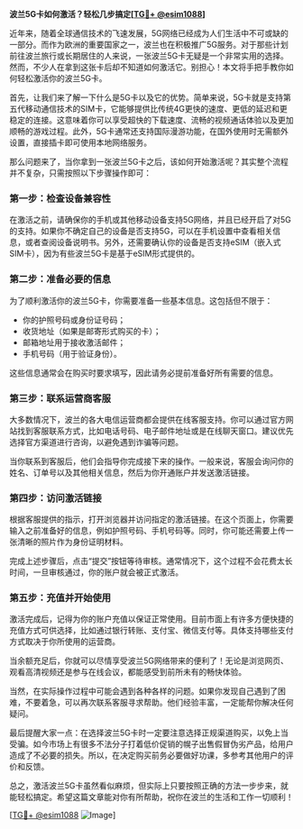 **波兰5G卡如何激活？轻松几步搞定[[TG💪+ @esim1088](https://t.me/s/esim1088)]**

近年来，随着全球通信技术的飞速发展，5G网络已经成为人们生活中不可或缺的一部分。而作为欧洲的重要国家之一，波兰也在积极推广5G服务。对于那些计划前往波兰旅行或长期居住的人来说，一张波兰5G卡无疑是一个非常实用的选择。然而，不少人在拿到这张卡后却不知道如何激活它。别担心！本文将手把手教你如何轻松激活你的波兰5G卡。

首先，让我们来了解一下什么是5G卡以及它的优势。简单来说，5G卡就是支持第五代移动通信技术的SIM卡，它能够提供比传统4G更快的速度、更低的延迟和更稳定的连接。这意味着你可以享受超快的下载速度、流畅的视频通话体验以及更加顺畅的游戏过程。此外，5G卡通常还支持国际漫游功能，在国外使用时无需额外设置，直接插卡即可使用本地网络服务。

那么问题来了，当你拿到一张波兰5G卡之后，该如何开始激活呢？其实整个流程并不复杂，只需按照以下步骤操作即可：

### 第一步：检查设备兼容性

在激活之前，请确保你的手机或其他移动设备支持5G网络，并且已经开启了对5G的支持。如果你不确定自己的设备是否支持5G，可以在手机设置中查看相关信息，或者查阅设备说明书。另外，还需要确认你的设备是否支持eSIM（嵌入式SIM卡），因为有些波兰5G卡是基于eSIM形式提供的。

### 第二步：准备必要的信息

为了顺利激活你的波兰5G卡，你需要准备一些基本信息。这包括但不限于：
- 你的护照号码或身份证号码；
- 收货地址（如果是邮寄形式购买的卡）；
- 邮箱地址用于接收激活邮件；
- 手机号码（用于验证身份）。

这些信息通常会在购买时要求填写，因此请务必提前准备好所有需要的信息。

### 第三步：联系运营商客服

大多数情况下，波兰的各大电信运营商都会提供在线客服支持。你可以通过官方网站找到客服联系方式，比如电话号码、电子邮件地址或是在线聊天窗口。建议优先选择官方渠道进行咨询，以避免遇到诈骗等问题。

当你联系到客服后，他们会指导你完成接下来的操作。一般来说，客服会询问你的姓名、订单号以及其他相关信息，然后为你开通账户并发送激活链接。

### 第四步：访问激活链接

根据客服提供的指示，打开浏览器并访问指定的激活链接。在这个页面上，你需要输入之前准备好的信息，例如护照号码、手机号码等。同时，你可能还需要上传一张清晰的照片作为身份证明材料。

完成上述步骤后，点击“提交”按钮等待审核。通常情况下，这个过程不会花费太长时间，一旦审核通过，你的账户就会被正式激活。

### 第五步：充值并开始使用

激活完成后，记得为你的账户充值以保证正常使用。目前市面上有许多方便快捷的充值方式可供选择，比如通过银行转账、支付宝、微信支付等。具体支持哪些支付方式取决于你所使用的运营商。

当余额充足后，你就可以尽情享受波兰5G网络带来的便利了！无论是浏览网页、观看高清视频还是参与在线会议，都能感受到前所未有的畅快体验。

当然，在实际操作过程中可能会遇到各种各样的问题。如果你发现自己遇到了困难，不要着急，可以再次联系客服寻求帮助。他们经验丰富，一定能帮你解决任何疑问。

最后提醒大家一点：在选择波兰5G卡时一定要注意选择正规渠道购买，以免上当受骗。如今市场上有很多不法分子打着低价促销的幌子出售假冒伪劣产品，给用户造成了不必要的损失。所以，在决定购买前务必要做好功课，多参考其他用户的评价和反馈。

总之，激活波兰5G卡虽然看似麻烦，但实际上只要按照正确的方法一步步来，就能轻松搞定。希望这篇文章能对你有所帮助，祝你在波兰的生活和工作一切顺利！

[[TG💪+ @esim1088](https://t.me/s/esim1088) ![Image](https://i.postimg.cc/4NQfJmqS/Snipaste-2025-05-13-00-14-12.png)]